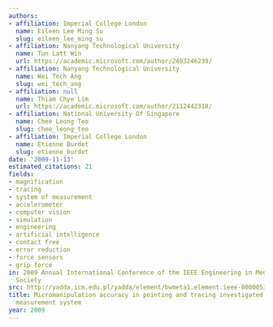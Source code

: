 ```yaml
---
authors:
- affiliation: Imperial College London
  name: Eileen Lee Ming Su
  slug: eileen_lee_ming_su
- affiliation: Nanyang Technological University
  name: Tun Latt Win
  url: https://academic.microsoft.com/author/2493246239/
- affiliation: Nanyang Technological University
  name: Wei Tech Ang
  slug: wei_tech_ang
- affiliation: null
  name: Thiam Chye Lim
  url: https://academic.microsoft.com/author/2112442318/
- affiliation: National University Of Singapore
  name: Chee Leong Teo
  slug: chee_leong_teo
- affiliation: Imperial College London
  name: Etienne Burdet
  slug: etienne_burdet
date: '2009-11-13'
estimated_citations: 21
fields:
- magnification
- tracing
- system of measurement
- accelerometer
- computer vision
- simulation
- engineering
- artificial intelligence
- contact free
- error reduction
- force sensors
- grip force
in: 2009 Annual International Conference of the IEEE Engineering in Medicine and Biology
  Society
src: http://yadda.icm.edu.pl/yadda/element/bwmeta1.element.ieee-000005333665
title: Micromanipulation accuracy in pointing and tracing investigated with a contact-free
  measurement system
year: 2009
---
```

